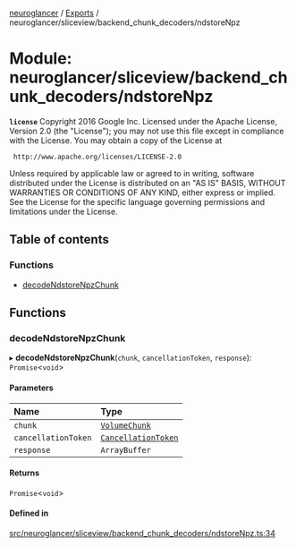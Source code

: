 [neuroglancer](../README.md) / [Exports](../modules.md) / neuroglancer/sliceview/backend\_chunk\_decoders/ndstoreNpz

# Module: neuroglancer/sliceview/backend\_chunk\_decoders/ndstoreNpz

**`license`**
Copyright 2016 Google Inc.
Licensed under the Apache License, Version 2.0 (the "License");
you may not use this file except in compliance with the License.
You may obtain a copy of the License at

     http://www.apache.org/licenses/LICENSE-2.0

Unless required by applicable law or agreed to in writing, software
distributed under the License is distributed on an "AS IS" BASIS,
WITHOUT WARRANTIES OR CONDITIONS OF ANY KIND, either express or implied.
See the License for the specific language governing permissions and
limitations under the License.

## Table of contents

### Functions

- [decodeNdstoreNpzChunk](neuroglancer_sliceview_backend_chunk_decoders_ndstoreNpz.md#decodendstorenpzchunk)

## Functions

### decodeNdstoreNpzChunk

▸ **decodeNdstoreNpzChunk**(`chunk`, `cancellationToken`, `response`): `Promise`<`void`\>

#### Parameters

| Name | Type |
| :------ | :------ |
| `chunk` | [`VolumeChunk`](../classes/neuroglancer_sliceview_volume_backend.VolumeChunk.md) |
| `cancellationToken` | [`CancellationToken`](../interfaces/neuroglancer_util_cancellation.CancellationToken.md) |
| `response` | `ArrayBuffer` |

#### Returns

`Promise`<`void`\>

#### Defined in

[src/neuroglancer/sliceview/backend_chunk_decoders/ndstoreNpz.ts:34](https://github.com/ActiveBrainAtlas2/neuroglancer/blob/034b457d/src/neuroglancer/sliceview/backend_chunk_decoders/ndstoreNpz.ts#L34)
